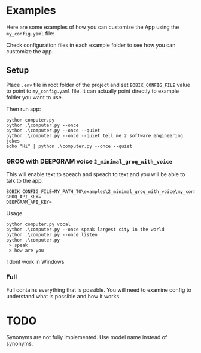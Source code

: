 # Examples

Here are some examples of how you can customize the App using the `my_config.yaml` file:

Check configuration files in each example folder to see how you can customize the app.

## Setup
Place `.env` file in root folder of the project and set `BOBIK_CONFIG_FILE` value to point to `my_config.yaml` file.
It can actually point directly to example folder you want to use.

Then run app:
```
python computer.py
python .\computer.py --once
python .\computer.py --once --quiet
python .\computer.py --once --quiet tell me 2 software engineering jokes
echo "Hi" | python .\computer.py --once --quiet
```


### GROQ with DEEPGRAM voice `2_minimal_groq_with_voice`

This will enable text to speach and speach to text and you will be able to talk to the app.
```
BOBIK_CONFIG_FILE=MY_PATH_TO\examples\2_minimal_groq_with_voice\my_config.yaml
GROQ_API_KEY=
DEEPGRAM_API_KEY=
```

Usage
```
python computer.py vocal
python .\computer.py --once speak largest city in the world
python .\computer.py --once listen
python .\computer.py
 > speak
 > how are you
```

! dont work in Windows

### Full

Full contains everything that is possible. You will need to examine config to understand what is possible and how it works. 

# TODO
Synonyms are not fully implemented. Use model name instead of synonyms.
